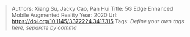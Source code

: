 > Authors: Xiang Su, Jacky Cao, Pan Hui
> Title: 5G Edge Enhanced Mobile Augmented Reality
> Year: 2020
> Url: https://doi.org/10.1145/3372224.3417315
> Tags: *Define your own tags here, separate by comma*